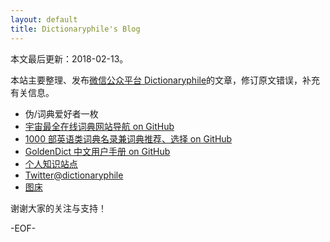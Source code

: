 ```yaml
---
layout: default
title: Dictionaryphile's Blog
---
```


本文最后更新：2018-02-13。  

本站主要整理、发布[微信公众平台 Dictionaryphile](http://mp.weixin.qq.com/s/b5RqP64xBr8Wcgd-Rg1Wfg)的文章，修订原文错误，补充有关信息。
- 伪/词典爱好者一枚
- [宇宙最全在线词典网站导航 on GitHub](https://github.com/Dictionaryphile/All_Dictionaries)
- [1000 部英语类词典名录兼词典推荐、选择 on GitHub](https://github.com/Dictionaryphile/1000_Eng_Dicts)
- [GoldenDict 中文用户手册 on GitHub](https://github.com/Dictionaryphile/GoldenDict_zh_manual)
- [个人知识站点](https://ducidian.com/)
- [Twitter@dictionaryphile](https://twitter.com/dictionaryphile)
- [图床](https://imgchr.com/dictionaryphile)

谢谢大家的关注与支持！

-EOF-  

<!--stackedit_data:
eyJoaXN0b3J5IjpbLTIxMTU0MTAxMzJdfQ==
-->